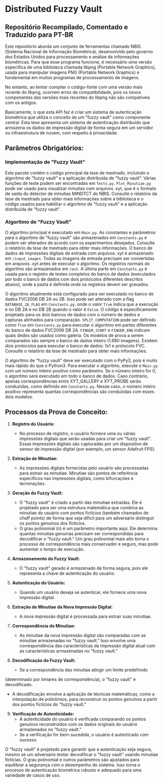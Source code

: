 # Distributed Fuzzy Vault

## Repositório Recompilado, Comentado e Traduzido para PT-BR

Este repositório aborda um conjunto de ferramentas chamado NBIS (Sistema Nacional de Informação Biométrica), desenvolvido pelo governo dos Estados Unidos para processamento e análise de informações biométricas. Para que esse programa funcione, é necessário uma versão específica de uma biblioteca chamada libpng (Portable Network Graphics), usada para manipular imagens PNG (Portable Network Graphics) e fundamental em muitos programas de processamento de imagens.

No entanto, ao tentar compilar o código-fonte com uma versão mais recente do libpng, ocorrem erros de compatibilidade, pois os novos componentes das versões mais recentes do libpng não são compatíveis com os antigos.

Basicamente, o que esta API faz é criar um sistema de autenticação biométrica que utiliza o conceito de um "fuzzy vault" como componente central. Esta tese apresenta um sistema de autenticação distribuído que armazena os dados de impressão digital de forma segura em um servidor ou infraestrutura de nuvem, com respeito à privacidade.

## Parâmetros Obrigatórios:

### Implementação de "Fuzzy Vault"

Este pacote contém o código principal da tese de mestrado, incluindo o algoritmo de "fuzzy vault" e a aplicação distribuída de "fuzzy vault". Várias funções de teste podem ser encontradas em `Tests.py`. `Plot_Minutiae.py` pode ser usado para visualizar minutias com arquivos .xyt, que é o formato de saída do detector de minutias MINDTCT do NBIS. Consulte o relatório da tese de mestrado para obter mais informações sobre a biblioteca e o código usados para habilitar o algoritmo de "fuzzy vault" e a aplicação distribuída de "fuzzy vault".

### Algoritmo de "Fuzzy Vault"

O algoritmo principal é executado em `Main.py`. As constantes e parâmetros para o algoritmo de "fuzzy vault" são armazenados em `Constants.py` e podem ser alterados de acordo com os experimentos desejados. Consulte o relatório da tese de mestrado para obter mais informações. O banco de dados de impressões digitais de entrada com arquivos .xyt é armazenado em `/input_images`. Todas as imagens de entrada precisam ser convertidas em arquivos .xyt antes de executar o algoritmo. Os registros normais do algoritmo são armazenados em `/out`. A última parte em `Constants.py` é usada para o registro de testes completos do banco de dados (executados por todo o banco de dados com dois protocolos diferentes descritos abaixo), onde a pasta é definida onde os registros devem ser gravados.

O algoritmo atualmente está configurado para ser executado no banco de dados FVC2006 DB 2A ou 2B. Isso pode ser alterado com a flag `DATABASE_2A_FLAG` em `Constants.py`, onde o valor `True` indica que a execução é no DB 2A e no DB 2B quando o valor é `False`. O código é especificamente projetado para os dois bancos de dados com o número de dedos e capturas alinhados para comparação. `SPLIT_COMPUTATION` pode ser definido como `True` em `Constants.py` para executar o algoritmo em partes diferentes do banco de dados FVC2006 DB 2A. `FINGER_START` e `FINGER_END` indicam quais dedos são usados como galeria. Os modelos de prova a serem comparados são sempre o banco de dados inteiro (1.680 imagens). Existem dois protocolos para executar o banco de dados: 1x1 e protocolo FVC. Consulte o relatório da tese de mestrado para obter mais informações.

O algoritmo de "fuzzy vault" deve ser executado com o PyPy3, pois é muito mais rápido do que o Python3. Para executar o algoritmo, execute o `Main.py` com um número inteiro positivo como parâmetro. Se o número inteiro for 0, o algoritmo será executado em todo o banco de dados. Caso contrário, apenas correspondências entre XYT_GALLERY e XYT_PROBE serão conduzidas, como definido em `Constants.py`. Nesse caso, o número inteiro positivo representa quantas correspondências são conduzidas com esses dois modelos.

## Processos da Prova de Conceito:

1. **Registro do Usuário:**
   - No processo de registro, o usuário fornece uma ou várias impressões digitais que serão usadas para criar um "fuzzy vault". Essas impressões digitais são capturadas por um dispositivo de sensor de impressão digital (por exemplo, um sensor Adafruit FPS).

2. **Extração de Minutiae:**
   - As impressões digitais fornecidas pelo usuário são processadas para extrair as minutiae. Minutiae são pontos de referência específicos nas impressões digitais, como bifurcações e terminações.

3. **Geração do Fuzzy Vault:**
   - O "fuzzy vault" é criado a partir das minutiae extraídas. Ele é projetado para ser uma estrutura matemática que combina as minutiae do usuário com pontos fictícios (também chamados de chaff points) de forma que seja difícil para um adversário distinguir os pontos genuínos dos fictícios.
   - O grau polinomial (n) é um parâmetro importante aqui. Ele determina quantas minutiae genuínas precisam ser correspondidas para decodificar o "fuzzy vault." Um grau polinomial mais alto torna o processo de correspondência mais conservador e seguro, mas pode aumentar o tempo de execução.

4. **Armazenamento do Fuzzy Vault:**
   - O "fuzzy vault" gerado é armazenado de forma segura, pois ele representa a chave de autenticação do usuário.

5. **Autenticação do Usuário:**
   - Quando um usuário deseja se autenticar, ele fornece uma nova impressão digital.

6. **Extração de Minutiae da Nova Impressão Digital:**
   - A nova impressão digital é processada para extrair suas minutiae.

7. **Correspondência de Minutiae:**
   - As minutiae da nova impressão digital são comparadas com as minutiae armazenadas no "fuzzy vault." Isso envolve uma correspondência das características da impressão digital atual com as características armazenadas no "fuzzy vault."

8. **Decodificação do Fuzzy Vault:**
   - Se a correspondência das minutiae atingir um limite predefinido

 (determinado por limiares de correspondência), o "fuzzy vault" é decodificado.
   - A decodificação envolve a aplicação de técnicas matemáticas, como a interpolação de polinômios, para reconstruir os pontos genuínos a partir dos pontos fictícios do "fuzzy vault."

9. **Verificação de Autenticidade:**
   - A autenticidade do usuário é verificada comparando os pontos genuínos reconstruídos com os dados originais do usuário armazenados no "fuzzy vault."
   - Se a verificação for bem-sucedida, o usuário é autenticado com sucesso.

O "fuzzy vault" é projetado para garantir que a autenticação seja segura, mesmo se um adversário tentar decodificar o "fuzzy vault" usando minutiae fictícias. O grau polinomial e outros parâmetros são ajustados para equilibrar a segurança com o desempenho do sistema. Isso torna o processo de autenticação biométrica robusto e adequado para uma variedade de casos de uso.
